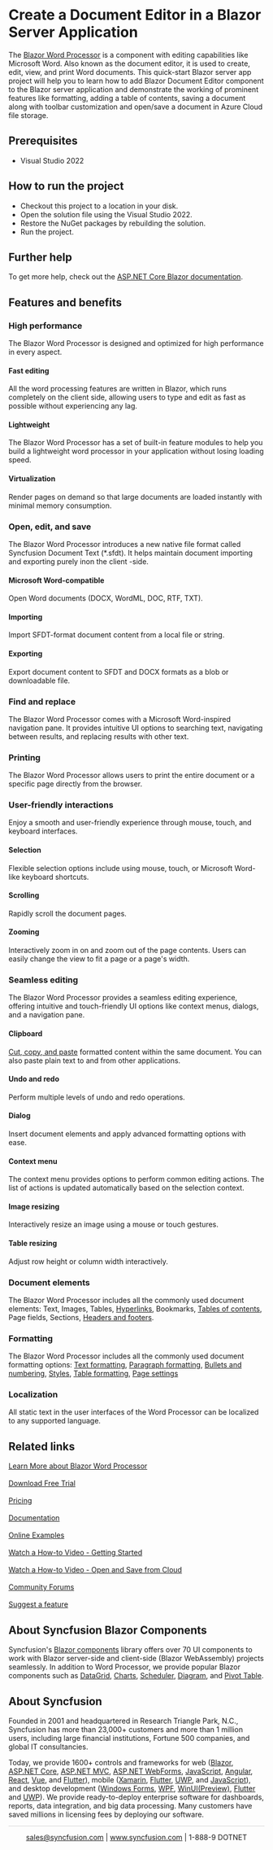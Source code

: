 # Create a Document Editor in a Blazor Server Application

The [Blazor Word Processor](https://www.syncfusion.com/blazor-components/blazor-word-processor/?utm_source=github&utm_medium=listing&utm_campaign=blazor-word-processor-github-samples) is a component with editing capabilities like Microsoft Word. Also known as the document editor, it is used to create, edit, view, and print Word documents. This quick-start Blazor server app project will help you to learn how to add Blazor Document Editor component to the Blazor server application and demonstrate the working of prominent features like formatting, adding a table of contents, saving a document along with toolbar customization and open/save a document in Azure Cloud file storage.

## Prerequisites

* Visual Studio 2022

## How to run the project

* Checkout this project to a location in your disk.
* Open the solution file using the Visual Studio 2022.
* Restore the NuGet packages by rebuilding the solution.
* Run the project.

## Further help

To get more help, check out the [ASP.NET Core Blazor documentation](https://docs.microsoft.com/en-us/aspnet/core/blazor).

## Features and benefits

### High performance
The Blazor Word Processor is designed and optimized for high performance in every aspect.

#### Fast editing
All the word processing features are written in Blazor, which runs completely on the client side, allowing users to type and edit as fast as possible without experiencing any lag.

#### Lightweight
The Blazor Word Processor has a set of built-in feature modules to help you build a lightweight word processor in your application without losing loading speed.

#### Virtualization
Render pages on demand so that large documents are loaded instantly with minimal memory consumption.

### Open, edit, and save
The Blazor Word Processor introduces a new native file format called Syncfusion Document Text (*.sfdt). It helps maintain document importing and exporting purely inon the client -side.

#### Microsoft Word-compatible
Open Word documents (DOCX, WordML, DOC, RTF, TXT).

#### Importing
Import SFDT-format document content from a local file or string.

#### Exporting
Export document content to SFDT and DOCX formats as a blob or downloadable file.

### Find and replace
The Blazor Word Processor comes with a Microsoft Word-inspired navigation pane. It provides intuitive UI options to searching text, navigating between results, and replacing results with other text.

### Printing
The Blazor Word Processor allows users to print the entire document or a specific page directly from the browser.

### User-friendly interactions
Enjoy a smooth and user-friendly experience through mouse, touch, and keyboard interfaces.

#### Selection
Flexible selection options include using mouse, touch, or Microsoft Word-like keyboard shortcuts.

#### Scrolling
Rapidly scroll the document pages.

#### Zooming
Interactively zoom in on and zoom out of the page contents. Users can easily change the view to fit a page or a page's width.

### Seamless editing
The Blazor Word Processor provides a seamless editing experience, offering intuitive and touch-friendly UI options like context menus, dialogs, and a navigation pane.

#### Clipboard
[Cut, copy, and paste](https://blazor.syncfusion.com/documentation/document-editor/clipboard/?utm_source=github&utm_medium=listing&utm_campaign=blazor-word-processor-github-samples) formatted content within the same document. You can also paste plain text to and from other applications.

#### Undo and redo
Perform multiple levels of undo and redo operations.

#### Dialog
Insert document elements and apply advanced formatting options with ease.

#### Context menu
The context menu provides options to perform common editing actions. The list of actions is updated automatically based on the selection context.

#### Image resizing
Interactively resize an image using a mouse or touch gestures.

#### Table resizing
Adjust row height or column width interactively.

### Document elements
The Blazor Word Processor includes all the commonly used document elements: Text, Images, Tables, [Hyperlinks](https://blazor.syncfusion.com/demos/document-editor/hyperlinks-and-bookmarks?utm_source=github&utm_medium=listing&utm_campaign=blazor-word-processor-github-samples), Bookmarks, [Tables of contents](https://blazor.syncfusion.com/demos/document-editor/table-of-contents?utm_source=github&utm_medium=listing&utm_campaign=blazor-word-processor-github-samples), Page fields, Sections, [Headers and footers](https://blazor.syncfusion.com/demos/document-editor/headers-and-footers?utm_source=github&utm_medium=listing&utm_campaign=blazor-word-processor-github-samples).

### Formatting
The Blazor Word Processor includes all the commonly used document formatting options: [Text formatting](https://blazor.syncfusion.com/demos/document-editor/character-format?utm_source=github&utm_medium=listing&utm_campaign=blazor-word-processor-github-samples), [Paragraph formatting](https://blazor.syncfusion.com/demos/document-editor/paragraph-format?utm_source=github&utm_medium=listing&utm_campaign=blazor-word-processor-github-samples), [Bullets and numbering](https://blazor.syncfusion.com/demos/document-editor/bullets-and-numbering?utm_source=github&utm_medium=listing&utm_campaign=blazor-word-processor-github-samples), [Styles](https://blazor.syncfusion.com/demos/document-editor/styles?utm_source=github&utm_medium=listing&utm_campaign=blazor-word-processor-github-samples), [Table formatting](https://blazor.syncfusion.com/demos/document-editor/table-format?utm_source=github&utm_medium=listing&utm_campaign=blazor-word-processor-github-samples), [Page settings](https://blazor.syncfusion.com/demos/document-editor/section-format?utm_source=github&utm_medium=listing&utm_campaign=blazor-word-processor-github-samples) 

### Localization
All static text in the user interfaces of the Word Processor can be localized to any supported language.

## Related links
[Learn More about Blazor Word Processor](https://www.syncfusion.com/blazor-components/blazor-word-processor?utm_source=github&utm_medium=listing&utm_campaign=blazor-word-processor-github-samples) <br/><br/>
[Download Free Trial](https://www.syncfusion.com/downloads?utm_source=github&utm_medium=listing&utm_campaign=blazor-word-processor-github-samples) <br/><br/>
[Pricing](https://www.syncfusion.com/sales/products/blazor?utm_source=github&utm_medium=listing&utm_campaign=blazor-word-processor-github-samples) <br/><br/>
[Documentation](https://blazor.syncfusion.com/documentation/document-editor/?utm_source=github&utm_medium=listing&utm_campaign=blazor-word-processor-github-samples) <br/><br/>
[Online Examples](https://blazor.syncfusion.com/demos/document-editor/default-functionalities?utm_source=github&utm_medium=listing&utm_campaign=blazor-word-processor-github-samples) <br/><br/>
[Watch a How-to Video - Getting Started](https://www.syncfusion.com/tutorial-videos/blazor/word-processor?title=create-a-document-editor-in-a-blazor-server-application) <br/><br/>
[Watch a How-to Video - Open and Save from Cloud](https://www.syncfusion.com/tutorial-videos/blazor/word-processor?title=open-and-save-a-document-from-the-cloud-using-document) <br/><br/>
[Community Forums](https://www.syncfusion.com/forums/blazor-components/word-processor?utm_source=github&utm_medium=listing&utm_campaign=blazor-word-processor-github-samples) <br/><br/>
[Suggest a feature](https://www.syncfusion.com/feedback/blazor-components?utm_source=github&utm_medium=listing&utm_campaign=blazor-word-processor-github-samples)

## About Syncfusion Blazor Components
Syncfusion's [Blazor components](https://www.syncfusion.com/blazor-components?utm_source=github&utm_medium=listing&utm_campaign=blazor-word-processor-github-samples) library offers over 70 UI components to work with Blazor server-side and client-side (Blazor WebAssembly) projects seamlessly. In addition to Word Processor, we provide popular Blazor components such as [DataGrid](https://www.syncfusion.com/blazor-components/blazor-datagrid?utm_source=github&utm_medium=listing&utm_campaign=blazor-word-processor-github-samples), [Charts](https://www.syncfusion.com/blazor-components/blazor-charts?utm_source=github&utm_medium=listing&utm_campaign=blazor-word-processor-github-samples), 
[Scheduler](https://www.syncfusion.com/blazor-components/blazor-scheduler?utm_source=github&utm_medium=listing&utm_campaign=blazor-word-processor-github-samples), [Diagram](https://www.syncfusion.com/blazor-components/blazor-diagram?utm_source=github&utm_medium=listing&utm_campaign=blazor-word-processor-github-samples), and [Pivot Table](https://www.syncfusion.com/blazor-components/blazor-pivot-table/?utm_source=github&utm_medium=listing&utm_campaign=blazor-word-processor-github-samples).

## About Syncfusion
Founded in 2001 and headquartered in Research Triangle Park, N.C., Syncfusion has more than 23,000+ customers and more than 1 million users, including large financial institutions, Fortune 500 companies, and global IT consultancies.
 
Today, we provide 1600+ controls and frameworks for web
([Blazor](https://www.syncfusion.com/blazor-components?utm_source=github&utm_medium=listing&utm_campaign=blazor-word-processor-github-samples),
[ASP.NET Core](https://www.syncfusion.com/aspnet-core-ui-controls?utm_source=github&utm_medium=listing&utm_campaign=blazor-word-processor-github-samples),
[ASP.NET MVC](https://www.syncfusion.com/aspnet-mvc-ui-controls?utm_source=github&utm_medium=listing&utm_campaign=blazor-word-processor-github-samples),
[ASP.NET WebForms](https://www.syncfusion.com/jquery/aspnet-webforms-ui-controls?utm_source=github&utm_medium=listing&utm_campaign=blazor-word-processor-github-samples),
[JavaScript](https://www.syncfusion.com/javascript-ui-controls?utm_source=github&utm_medium=listing&utm_campaign=blazor-word-processor-github-samples),
[Angular](https://www.syncfusion.com/angular-ui-components?utm_source=github&utm_medium=listing&utm_campaign=blazor-word-processor-github-samples),
[React](https://www.syncfusion.com/react-ui-components?utm_source=github&utm_medium=listing&utm_campaign=blazor-word-processor-github-samples),
[Vue](https://www.syncfusion.com/vue-ui-components?utm_source=github&utm_medium=listing&utm_campaign=blazor-word-processor-github-samples),
and 
[Flutter](https://www.syncfusion.com/flutter-widgets?utm_source=github&utm_medium=listing&utm_campaign=blazor-word-processor-github-samples)),
mobile
([Xamarin](https://www.syncfusion.com/xamarin-ui-controls?utm_source=github&utm_medium=listing&utm_campaign=blazor-word-processor-github-samples),
[Flutter](https://www.syncfusion.com/flutter-widgets?utm_source=github&utm_medium=listing&utm_campaign=blazor-word-processor-github-samples),
[UWP](https://www.syncfusion.com/uwp-ui-controls?utm_source=github&utm_medium=listing&utm_campaign=blazor-word-processor-github-samples),
and
[JavaScript](https://www.syncfusion.com/javascript-ui-controls?utm_source=github&utm_medium=listing&utm_campaign=blazor-word-processor-github-samples)),
and desktop development ([Windows
Forms](https://www.syncfusion.com/winforms-ui-controls?utm_source=github&utm_medium=listing&utm_campaign=blazor-word-processor-github-samples),
[WPF](https://www.syncfusion.com/wpf-ui-controls?utm_source=github&utm_medium=listing&utm_campaign=blazor-word-processor-github-samples),
[WinUI(Preview)](https://www.syncfusion.com/winui-controls?utm_source=github&utm_medium=listing&utm_campaign=blazor-word-processor-github-samples),
[Flutter](https://www.syncfusion.com/flutter-widgets?utm_source=github&utm_medium=listing&utm_campaign=blazor-word-processor-github-samples)
and
[UWP](https://www.syncfusion.com/uwp-ui-controls?utm_source=github&utm_medium=listing&utm_campaign=blazor-word-processor-github-samples)).
We provide ready-to-deploy enterprise software for dashboards, reports,
data integration, and big data processing. Many customers have saved
millions in licensing fees by deploying our software.

		
<hr style="height:0.3px;border:none;color:lightgrey;background-color:lightgrey;" />

<p align="center">
  <a href="mailto:sales@syncfusion.com?Subject=Syncfusion Blazor Word Processor - Github" target="_top">sales@syncfusion.com</a> | <a href="https://www.syncfusion.com?utm_source=github&utm_medium=listing&utm_campaign=blazor-word-processor-github-samples">www.syncfusion.com</a> | 1-888-9 DOTNET <br>
</p>




